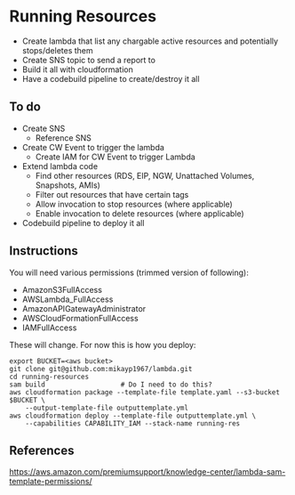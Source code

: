 # Running Resources

* Create lambda that list any chargable active resources  and potentially stops/deletes them
* Create SNS topic to send a report to
* Build it all with cloudformation
* Have a codebuild pipeline to create/destroy it all

## To do

* Create SNS
  * Reference SNS
* Create CW Event to trigger the lambda
  * Create IAM for CW Event to trigger Lambda
* Extend lambda code
  *  Find other resources (RDS, EIP, NGW, Unattached Volumes, Snapshots, AMIs)
  *  Filter out resources that have certain tags
  *  Allow invocation to stop resources (where applicable)
  *  Enable invocation to delete resources (where applicable)
* Codebuild pipeline to deploy it all
  

## Instructions

You will need various permissions (trimmed version of following):

* AmazonS3FullAccess
* AWSLambda_FullAccess
* AmazonAPIGatewayAdministrator
* AWSCloudFormationFullAccess
* IAMFullAccess

These will change. For now this is how you deploy:

    export BUCKET=<aws bucket>
    git clone git@github.com:mikayp1967/lambda.git
    cd running-resources
    sam build                   # Do I need to do this?
    aws cloudformation package --template-file template.yaml --s3-bucket $BUCKET \ 
        --output-template-file outputtemplate.yml
    aws cloudformation deploy --template-file outputtemplate.yml \
        --capabilities CAPABILITY_IAM --stack-name running-res


## References

https://aws.amazon.com/premiumsupport/knowledge-center/lambda-sam-template-permissions/